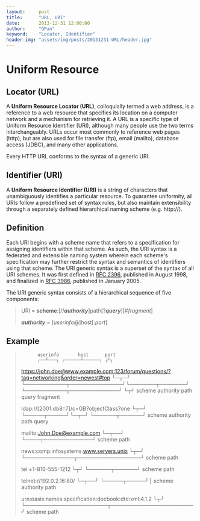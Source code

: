 ```yaml
---
layout:     post
title:      "URL, URI"
date:       2013-12-31 12:00:00
author:     "QPan"
keyword:    "Locator, Identifier"
header-img: "assets/img/posts/20131231-URL/header.jpg"
---
```


# [](#header-1)Uniform Resource

## [](#header-2)Locator (URL)

A **Uniform Resource Locator (URL)**, colloquially termed a web address, is a reference to a web resource that specifies its location on a computer network and a mechanism for retrieving it. A URL is a specific type of Uniform Resource Identifier (URI), although many people use the two terms interchangeably. URLs occur most commonly to reference web pages (http), but are also used for file transfer (ftp), email (mailto), database access (JDBC), and many other applications.

Every HTTP URL conforms to the syntax of a generic URI. 

## [](#header-2)Identifier (URI)

A **Uniform Resource Identifier (URI)** is a string of characters that unambiguously identifies a particular resource. To guarantee uniformity, all URIs follow a predefined set of syntax rules, but also maintain extensibility through a separately defined hierarchical naming scheme (e.g. http://).

## [](#header-2)Definition

Each URI begins with a scheme name that refers to a specification for assigning identifiers within that scheme. As such, the URI syntax is a federated and extensible naming system wherein each scheme's specification may further restrict the syntax and semantics of identifiers using that scheme. The URI generic syntax is a superset of the syntax of all URI schemes. It was first defined in [RFC 2396](https://tools.ietf.org/html/rfc2396), published in August 1998, and finalized in [RFC 3986](https://tools.ietf.org/html/rfc3986), published in January 2005.

The URI generic syntax consists of a hierarchical sequence of five components:

> URI = **scheme**:[//_**authority**_]path[?_**query**_][#_fragment_]
>
> _**authority**_ = [_userinfo_@]host[:_port_]

## [](#header-2)Example

>           userinfo       host      port
>           ┌──┴───┐ ┌──────┴──────┐ ┌┴┐
>   https://john.doe@www.example.com:123/forum/questions/?tag=networking&order=newest#top
>   └─┬─┘   └───────────┬──────────────┘└───────┬───────┘ └───────────┬─────────────┘ └┬┘
>   scheme          authority                  path                 query           fragment
> 
>   ldap://[2001:db8::7]/c=GB?objectClass?one
>   └┬─┘   └─────┬─────┘└─┬─┘ └──────┬──────┘
>   scheme   authority   path      query
> 
>   mailto:John.Doe@example.com
>   └─┬──┘ └────┬─────────────┘
>   scheme     path
> 
>   news:comp.infosystems.www.servers.unix
>   └┬─┘ └─────────────┬─────────────────┘
>   scheme            path
> 
>   tel:+1-816-555-1212
>   └┬┘ └──────┬──────┘
>   scheme    path
> 
>   telnet://192.0.2.16:80/
>   └─┬──┘   └─────┬─────┘│
>   scheme     authority  path
> 
>   urn:oasis:names:specification:docbook:dtd:xml:4.1.2
>   └┬┘ └──────────────────────┬──────────────────────┘
>   scheme                    path